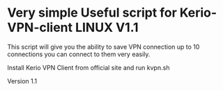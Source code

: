 # Very simple Useful script for Kerio-VPN-client  LINUX V1.1

Тhis script will give you the ability to save VPN connection up to 10 connections
you can connect to them very easily.

Install Kerio VPN Client from official site and run kvpn.sh

Version 1.1 
